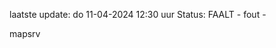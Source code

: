 laatste update: 
do 11-04-2024 12:30   uur 
Status: FAALT - fout - 
<div class="service R">mapsrv</div>